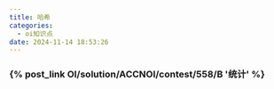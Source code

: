 ```yaml
---
title: 哈希
categories:
  - oi知识点
date: 2024-11-14 18:53:26
---
```


### {% post_link OI/solution/ACCNOI/contest/558/B '统计' %}
